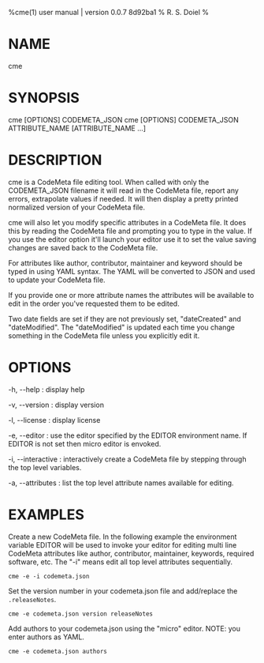 %cme(1) user manual | version 0.0.7 8d92ba1
% R. S. Doiel
% 

# NAME

cme

# SYNOPSIS

cme [OPTIONS] CODEMETA_JSON
cme [OPTIONS] CODEMETA_JSON ATTRIBUTE_NAME [ATTRIBUTE_NAME ...]

# DESCRIPTION

cme is a CodeMeta file editing tool.  When called with only the CODEMETA_JSON filename
it will read in the CodeMeta file, report any errors, extrapolate values if needed. It will
then display a pretty printed normalized version of your CodeMeta file.

cme will also let you modify specific attributes in a CodeMeta file. It does this by
reading the CodeMeta file and prompting you to type in the value. If you use the editor
option it'll launch your editor use it to set the value saving changes are saved back to
the CodeMeta file.

For attributes like author, contributor, maintainer and keyword should be typed in using
YAML syntax. The YAML will be converted to JSON and used to update your CodeMeta file.

If you provide one or more attribute names the attributes will be available to edit in the order
you've requested them to be edited.

Two date fields are set if they are not previously set, "dateCreated" and "dateModified". The 
"dateModified" is updated each time you change something in the CodeMeta file unless you explicitly
edit it.

# OPTIONS

-h, --help
: display help

-v, --version
: display version

-l, --license
: display license

-e, --editor
: use the editor specified by the EDITOR environment name.
If EDITOR is not set then micro editor is envoked.

-i, --interactive
: interactively create a CodeMeta file by stepping through
the top level variables.

-a, --attributes
: list the top level attribute names available for editing.

# EXAMPLES

Create a new CodeMeta file. In the following example the environment
variable EDITOR will be used to invoke your editor for editing multi line
CodeMeta attributes like author, contributor, maintainer, keywords,
required software, etc.  The "-i" means edit all top level attributes
sequentially.

~~~
cme -e -i codemeta.json
~~~

Set the version number in your codemeta.json file and add/replace the `.releaseNotes`.

~~~
cme -e codemeta.json version releaseNotes
~~~

Add authors to your codemeta.json using the "micro" editor.  NOTE: you enter authors as YAML.

~~~
cme -e codemeta.json authors
~~~

